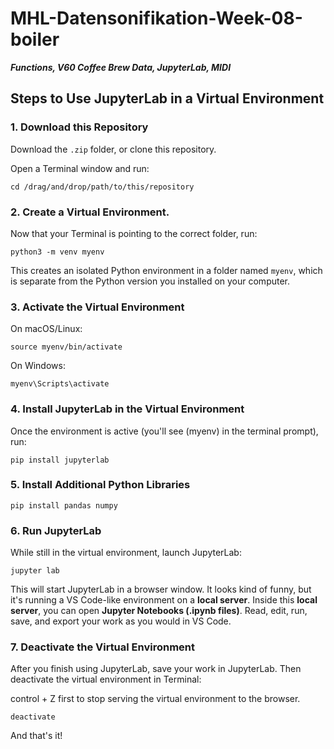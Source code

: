# MHL-Datensonifikation-Week-08-boiler
***Functions, V60 Coffee Brew Data, JupyterLab, MIDI***

## Steps to Use JupyterLab in a Virtual Environment 

### 1. Download this Repository

Download the `.zip` folder, or clone this repository.

Open a Terminal window and run: 

```
cd /drag/and/drop/path/to/this/repository
```

### 2. Create a Virtual Environment.

Now that your Terminal is pointing to the correct folder, run: 

```
python3 -m venv myenv
```

This creates an isolated Python environment in a folder named `myenv`, which is separate from the Python version you installed on your computer. 

### 3. Activate the Virtual Environment

On macOS/Linux:

```
source myenv/bin/activate
```

On Windows:
```
myenv\Scripts\activate
```

### 4. Install JupyterLab in the Virtual Environment  

Once the environment is active (you'll see (myenv) in the terminal prompt), run:

```
pip install jupyterlab
```

### 5. Install Additional Python Libraries

```
pip install pandas numpy
```

### 6. Run JupyterLab

While still in the virtual environment, launch JupyterLab:

```
jupyter lab
```

This will start JupyterLab in a browser window. 
It looks kind of funny, but it's running a VS Code-like environment on a **local server**. 
Inside this **local server**, you can open **Jupyter Notebooks (.ipynb files)**.
Read, edit, run, save, and export your work as you would in VS Code.

### 7. Deactivate the Virtual Environment   

After you finish using JupyterLab, save your work in JupyterLab.
Then deactivate the virtual environment in Terminal:

control + Z first to stop serving the virtual environment to the browser.

```
deactivate
```

And that's it! 
